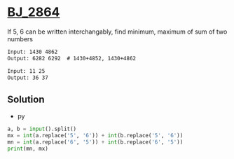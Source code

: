 # [BJ_2864](https://acmicpc.net/problem/2864)

If 5, 6 can be written interchangably, find minimum, maximum of sum of two numbers

```txt
Input: 1430 4862
Output: 6282 6292  # 1430+4852, 1430+4862

Input: 11 25
Output: 36 37
```

## Solution

* py

```py
a, b = input().split()
mx = int(a.replace('5', '6')) + int(b.replace('5', '6'))
mn = int(a.replace('6', '5')) + int(b.replace('6', '5'))
print(mn, mx)
```
